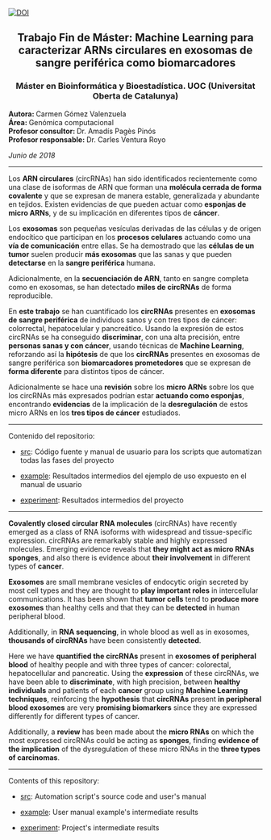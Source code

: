 [![DOI](https://zenodo.org/badge/131415787.svg)](https://zenodo.org/badge/latestdoi/131415787)

<center>
<h2>Trabajo Fin de Máster: Machine Learning para caracterizar ARNs circulares en exosomas de sangre periférica como biomarcadores</h2>
<h3>Máster en Bioinformática y Bioestadística. UOC (Universitat Oberta de Catalunya)</h3>
</center>

<b>Autora: </b> Carmen Gómez Valenzuela     
<b>Área: </b> Genómica computacional     
<b>Profesor consultor: </b> Dr. Amadís Pagès Pinós    
<b>Profesor responsable: </b> Dr. Carles Ventura Royo     

<i>Junio de 2018</i>
</p>
<hr/>

Los <b>ARN circulares</b> (circRNAs) han sido identificados recientemente como una clase de isoformas de ARN que forman una <b>molécula cerrada de forma covalente</b> y que se expresan de manera estable, generalizada y abundante en tejidos. Existen evidencias de que pueden actuar como <b>esponjas de micro ARNs</b>, y de su implicación en diferentes tipos de <b>cáncer</b>. 

Los <b>exosomas</b> son pequeñas vesículas derivadas de las células y de origen endocítico que participan en los <b>procesos celulares</b> actuando como una <b>vía de comunicación</b> entre ellas. Se ha demostrado que las <b>células de un tumor</b> suelen producir <b>más exosomas</b> que las sanas y que pueden <b>detectarse</b> en la <b>sangre periférica</b> humana. 

Adicionalmente, en la <b>secuenciación de ARN</b>, tanto en sangre completa como en exosomas, se han detectado <b>miles de circRNAs</b> de forma reproducible. 

En <b>este trabajo</b> se han cuantificado los <b>circRNAs</b> presentes en <b>exosomas de sangre periférica</b> de individuos sanos y con tres tipos de cáncer: colorrectal, hepatocelular y pancreático. Usando la expresión de estos circRNAs se ha conseguido <b>discriminar</b>, con una alta precisión, entre <b>personas sanas y con cáncer</b>, usando técnicas de <b>Machine Learning</b>, reforzando así la <b>hipótesis</b> de que los <b>circRNAs</b> presentes en exosomas de sangre periférica son <b>biomarcadores prometedores</b> que se expresan de <b>forma diferente</b> para distintos tipos de cáncer. 
          
Adicionalmente se hace una <b>revisión</b> sobre los <b>micro ARNs</b> sobre los que los circRNAs más expresados podrían estar <b>actuando como esponjas</b>, encontrando <b>evidencias</b> de la implicación de la <b>desregulación</b> de estos micro ARNs en los <b>tres tipos de cáncer</b> estudiados.

<hr/>

Contenido del repositorio:              

- [src](https://github.com/carmengmz/circRNA/tree/master/src): Código fuente y manual de usuario para los scripts que automatizan todas las fases del proyecto    

- [example](https://github.com/carmengmz/circRNA/tree/master/example): Resultados intermedios del ejemplo de uso expuesto en el manual de usuario 
          
- [experiment](https://github.com/carmengmz/circRNA/tree/master/experiment/): Resultados intermedios del proyecto
          
<hr/>

<b>Covalently closed circular RNA molecules</b> (circRNAs) have recently emerged as a class of RNA isoforms with widespread and tissue-specific expression. circRNAs are remarkably stable and highly expressed molecules. Emerging evidence reveals that <b>they might act as micro RNAs sponges</b>, and also there is evidence about <b>their involvement</b> in different types of <b>cancer</b>. 

<b>Exosomes</b> are small membrane vesicles of endocytic origin secreted by most cell types and they are thought to <b>play important roles</b> in intercellular communications. It has been shown that <b>tumor cells</b> tend to <b>produce more exosomes</b> than healthy cells and that they can be <b>detected</b> in human peripheral blood. 

Additionally, in <b>RNA sequencing</b>, in whole blood as well as in exosomes, <b>thousands of circRNAs</b> have been consistently <b>detected</b>. 

Here we have <b>quantified the circRNAs</b> present in <b>exosomes of peripheral blood</b> of healthy people and with three types of cancer: colorectal, hepatocellular and pancreatic. Using the <b>expression</b> of these circRNAs, we have been able to <b>discriminate</b>, with high precision, between <b>healthy individuals</b> and patients of each <b>cancer</b> group using <b>Machine Learning techniques</b>, reinforcing the <b>hypothesis</b> that <b>circRNAs</b> present <b>in peripheral blood exosomes</b> are very <b>promising biomarkers</b> since they are expressed differently for different types of cancer. 

Additionally, a <b>review</b> has been made about the <b>micro RNAs</b> on which the most expressed circRNAs could be acting as <b>sponges</b>, finding <b>evidence of the implication</b> of the dysregulation of these micro RNAs in the <b>three types of carcinomas</b>.

<hr/>

Contents of this repository:              

- [src](https://github.com/carmengmz/circRNA/tree/master/src): Automation script's source code and user's manual 

- [example](https://github.com/carmengmz/circRNA/tree/master/example): User manual example's intermediate results
          
- [experiment](https://github.com/carmengmz/circRNA/tree/master/experiment/): Project's intermediate results
          
      

